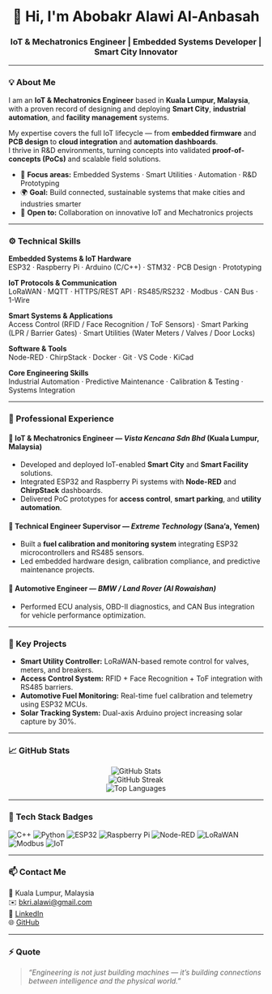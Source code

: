 <!-- Abobakr Alawi Al-Anbasah | IoT & Mechatronics Engineer -->

<h1 align="center">👋 Hi, I'm Abobakr Alawi Al-Anbasah</h1>
<h3 align="center">IoT & Mechatronics Engineer | Embedded Systems Developer | Smart City Innovator</h3>

---

### 💡 About Me
I am an **IoT & Mechatronics Engineer** based in **Kuala Lumpur, Malaysia**, with a proven record of designing and deploying **Smart City**, **industrial automation**, and **facility management** systems.

My expertise covers the full IoT lifecycle — from **embedded firmware** and **PCB design** to **cloud integration** and **automation dashboards**.  
I thrive in R&D environments, turning concepts into validated **proof-of-concepts (PoCs)** and scalable field solutions.

- 🔧 **Focus areas:** Embedded Systems · Smart Utilities · Automation · R&D Prototyping  
- 🌍 **Goal:** Build connected, sustainable systems that make cities and industries smarter  
- 🤝 **Open to:** Collaboration on innovative IoT and Mechatronics projects

---

### ⚙️ Technical Skills

**Embedded Systems & IoT Hardware**  
ESP32 · Raspberry Pi · Arduino (C/C++) · STM32 · PCB Design · Prototyping  

**IoT Protocols & Communication**  
LoRaWAN · MQTT · HTTPS/REST API · RS485/RS232 · Modbus · CAN Bus · 1-Wire  

**Smart Systems & Applications**  
Access Control (RFID / Face Recognition / ToF Sensors) · Smart Parking (LPR / Barrier Gates) · Smart Utilities (Water Meters / Valves / Door Locks)  

**Software & Tools**  
Node-RED · ChirpStack · Docker · Git · VS Code · KiCad  

**Core Engineering Skills**  
Industrial Automation · Predictive Maintenance · Calibration & Testing · Systems Integration  

---

### 🧠 Professional Experience

#### 🔹 IoT & Mechatronics Engineer — *Vista Kencana Sdn Bhd* (Kuala Lumpur, Malaysia)
- Developed and deployed IoT-enabled **Smart City** and **Smart Facility** solutions.  
- Integrated ESP32 and Raspberry Pi systems with **Node-RED** and **ChirpStack** dashboards.  
- Delivered PoC prototypes for **access control**, **smart parking**, and **utility automation**.  

#### 🔹 Technical Engineer Supervisor — *Extreme Technology* (Sana’a, Yemen)
- Built a **fuel calibration and monitoring system** integrating ESP32 microcontrollers and RS485 sensors.  
- Led embedded hardware design, calibration compliance, and predictive maintenance projects.  

#### 🔹 Automotive Engineer — *BMW / Land Rover (Al Rowaishan)*  
- Performed ECU analysis, OBD-II diagnostics, and CAN Bus integration for vehicle performance optimization.  

---

### 🔬 Key Projects

- **Smart Utility Controller:** LoRaWAN-based remote control for valves, meters, and breakers.  
- **Access Control System:** RFID + Face Recognition + ToF integration with RS485 barriers.  
- **Automotive Fuel Monitoring:** Real-time fuel calibration and telemetry using ESP32 MCUs.  
- **Solar Tracking System:** Dual-axis Arduino project increasing solar capture by 30%.  

---

### 📈 GitHub Stats

<p align="center">
  <img src="https://github-readme-stats.vercel.app/api?username=sp-xd&show_icons=true&theme=tokyonight" alt="GitHub Stats" />
  <br/>
  <img src="https://github-readme-streak-stats.herokuapp.com/?user=sp-xd&theme=tokyonight" alt="GitHub Streak" />
  <br/>
  <img src="https://github-readme-stats.vercel.app/api/top-langs/?username=sp-xd&layout=compact&theme=tokyonight" alt="Top Languages" />
</p>

---

### 🧰 Tech Stack Badges
![C++](https://img.shields.io/badge/C++-blue?logo=c%2B%2B)
![Python](https://img.shields.io/badge/Python-yellow?logo=python)
![ESP32](https://img.shields.io/badge/ESP32-embedded-black)
![Raspberry Pi](https://img.shields.io/badge/Raspberry%20Pi-CC0000?logo=raspberrypi)
![Node-RED](https://img.shields.io/badge/Node--RED-flow-red)
![LoRaWAN](https://img.shields.io/badge/LoRaWAN-connected-orange)
![Modbus](https://img.shields.io/badge/Modbus-RS485-blue)
![IoT](https://img.shields.io/badge/IoT-Innovation-green)

---

### 📫 Contact Me
📍 Kuala Lumpur, Malaysia  
✉️ [bkri.alawi@gmail.com](mailto:bkri.alawi@gmail.com)  
💼 [LinkedIn](https://linkedin.com/in/abobakr-alawi)  
🌐 [GitHub](https://github.com/sp-xd)

---

### ⚡ Quote
> *“Engineering is not just building machines — it’s building connections between intelligence and the physical world.”*
